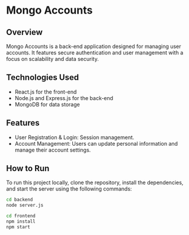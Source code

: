 # Mongo Accounts

## Overview
Mongo Accounts is a back-end application designed for managing user accounts. It features secure authentication and user management with a focus on scalability and data security.

## Technologies Used
- React.js for the front-end
- Node.js and Express.js for the back-end
- MongoDB for data storage

## Features
- User Registration & Login: Session management.
- Account Management: Users can update personal information and manage their account settings.

## How to Run
To run this project locally, clone the repository, install the dependencies, and start the server using the following commands:

```bash
cd backend
node server.js

cd frontend
npm install
npm start
